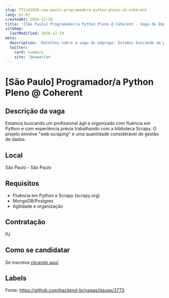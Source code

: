 ```yaml
---
slug: 771141836-sao-paulo-programadora-python-pleno-at-coherent
lang: pt-br
createdAt: 2020-12-18
title: '[São Paulo] Programador/a Python Pleno @ Coherent - Vaga de Emprego'
sitemap:
  lastModified: 2020-12-18
meta:
  description: 'Detalhes sobre a vaga de emprego: Estamos buscando um profissional ágil e organizado com fluência em Python e com experiência prévia trabalhando com a biblioteca Scrapy. O projeto envolve "web scraping" e uma quantidade considerável de gestão de dados.'
  twitter:
    card: summary
    site: '@nawarian'
---
```


# [São Paulo] Programador/a Python Pleno @ Coherent

## Descrição da vaga

Estamos buscando um profissional ágil e organizado com fluência em Python e com experiência prévia trabalhando com a biblioteca Scrapy. O projeto envolve "web scraping" e uma quantidade considerável de gestão de dados.

## Local

São Paulo - São Paulo

## Requisitos

- Fluência em Python e Scrapy (scrapy.org)
- MongoDB/Postgres
- Agilidade e organização

## Contratação

PJ

## Como se candidatar

Se inscreva [clicando aqui](https://www.pyjobs.com.br/job/1899)

## Labels



Fonte: https://github.com/backend-br/vagas/issues/3773